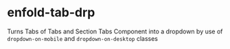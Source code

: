 # enfold-tab-drp

Turns Tabs of Tabs and Section Tabs Component into a dropdown by use of `dropdown-on-mobile` and `dropdown-on-desktop` classes

